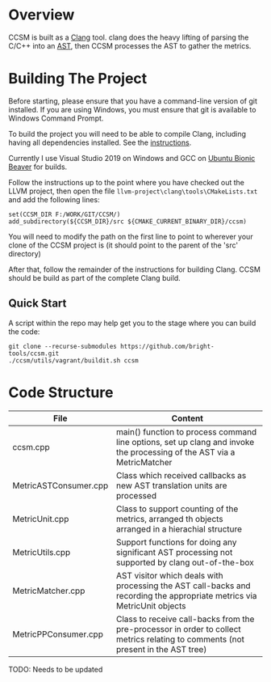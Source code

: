 Overview
========

CCSM is built as a [Clang](http://clang.llvm.org/) tool.  clang does the heavy
lifting of parsing the C/C++ into an [AST](https://en.wikipedia.org/wiki/Abstract_syntax_tree), 
then CCSM processes the AST to gather the metrics.

Building The Project
====================

Before starting, please ensure that you have a command-line version of git
installed.  If you are using Windows, you must ensure that git is available 
to Windows Command Prompt.

To build the project you will need to be able to compile Clang, including having
all dependencies installed.  See the 
[instructions](http://clang.llvm.org/get_started.html).  

Currently I use Visual Studio 2019 on Windows and GCC on
[Ubuntu Bionic Beaver](http://releases.ubuntu.com/18.04/) for builds.

Follow the instructions up to the point where you have checked out the LLVM project, 
then open the file `llvm-project\clang\tools\CMakeLists.txt` and add 
the following lines:

    set(CCSM_DIR F:/WORK/GIT/CCSM/)
    add_subdirectory(${CCSM_DIR}/src ${CMAKE_CURRENT_BINARY_DIR}/ccsm)

You will need to modify the path on the first line to point to wherever your clone
of the CCSM project is (it should point to the parent of the 'src' directory)

After that, follow the remainder of the instructions for building Clang.  CCSM
should be build as part of the complete Clang build.

Quick Start
-----------

A script within the repo may help get you to the stage where you can build the code:

```
git clone --recurse-submodules https://github.com/bright-tools/ccsm.git
./ccsm/utils/vagrant/buildit.sh ccsm
```

Code Structure
==============

File                  | Content
----------------------|--------
ccsm.cpp              | main() function to process command line options, set up clang and invoke the processing of the AST via a MetricMatcher
MetricASTConsumer.cpp | Class which received callbacks as new AST translation units are processed 
MetricUnit.cpp        | Class to support counting of the metrics, arranged th objects arranged in a hierachial structure
MetricUtils.cpp       | Support functions for doing any significant AST processing not supported by clang out-of-the-box
MetricMatcher.cpp     | AST visitor which deals with processing the AST call-backs and recording the appropriate metrics via MetricUnit objects
MetricPPConsumer.cpp  | Class to receive call-backs from the pre-processor in order to collect metrics relating to comments (not present in the AST tree)

TODO: Needs to be updated

